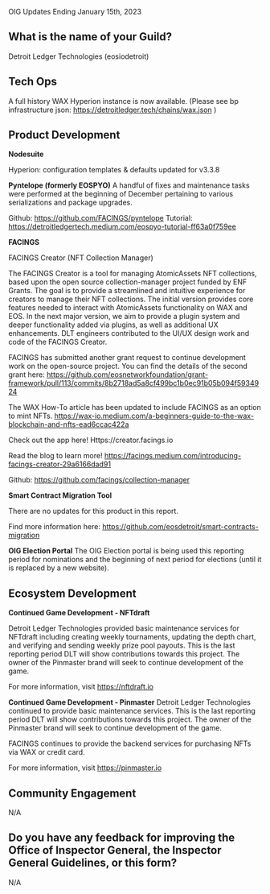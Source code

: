 OIG Updates Ending January 15th, 2023

## What is the name of your Guild?

Detroit Ledger Technologies (eosiodetroit)

## Tech Ops
A full history WAX Hyperion instance is now available. (Please see bp infrastructure json: https://detroitledger.tech/chains/wax.json )

## Product Development

**Nodesuite**

Hyperion: configuration templates & defaults updated for v3.3.8

**Pyntelope (formerly EOSPYO)**
A handful of fixes and maintenance tasks were performed at the beginning of December pertaining to various serializations and package upgrades.

Github: https://github.com/FACINGS/pyntelope
Tutorial: https://detroitledgertech.medium.com/eospyo-tutorial-ff63a0f759ee

**FACINGS**

FACINGS Creator (NFT Collection Manager)

The FACINGS Creator is a tool for managing AtomicAssets NFT collections, based upon the open source collection-manager project funded by ENF Grants. The goal is to provide a streamlined and intuitive experience for creators to manage their NFT collections. The initial version provides core features needed to interact with AtomicAssets functionality on WAX and EOS. In the next major version, we aim to provide a plugin system and deeper functionality added via plugins, as well as additional UX enhancements. DLT engineers contributed to the UI/UX design work and code of the FACINGS Creator.

FACINGS has submitted another grant request to continue development work on the open-source project. You can find the details of the second grant here: https://github.com/eosnetworkfoundation/grant-framework/pull/113/commits/8b2718ad5a8cf499bc1b0ec91b05b094f5934924

The WAX How-To article has been updated to include FACINGS as an option to mint NFTs. https://wax-io.medium.com/a-beginners-guide-to-the-wax-blockchain-and-nfts-ead6ccac422a 

Check out the app here! Https://creator.facings.io

Read the blog to learn more! https://facings.medium.com/introducing-facings-creator-29a6166dad91

Github: https://github.com/facings/collection-manager

**Smart Contract Migration Tool**

There are no updates for this product in this report.

Find more information here: https://github.com/eosdetroit/smart-contracts-migration

**OIG Election Portal**
The OIG Election portal is being used this reporting period for nominations and the beginning of next period for elections (until it is replaced by a new website).

## Ecosystem Development

**Continued Game Development - NFTdraft**

Detroit Ledger Technologies provided basic maintenance services for NFTdraft including creating weekly tournaments, updating the depth chart, and verifying and sending weekly prize pool payouts. This is the last reporting period DLT will show contributions towards this project. The owner of the Pinmaster brand will seek to continue development of the game.

For more information, visit https://nftdraft.io

**Continued Game Development - Pinmaster**
Detroit Ledger Technologies continued to provide basic maintenance services. This is the last reporting period DLT will show contributions towards this project. The owner of the Pinmaster brand will seek to continue development of the game.

FACINGS continues to provide the backend services for purchasing NFTs via WAX or credit card.

For more information, visit https://pinmaster.io

## Community Engagement
N/A

## Do you have any feedback for improving the Office of Inspector General, the Inspector General Guidelines, or this form?
N/A
